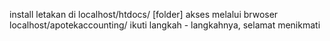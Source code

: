 
install
letakan di localhost/htdocs/ [folder]
akses melalui brwoser localhost/apotekaccounting/
ikuti langkah - langkahnya, selamat menikmati 
